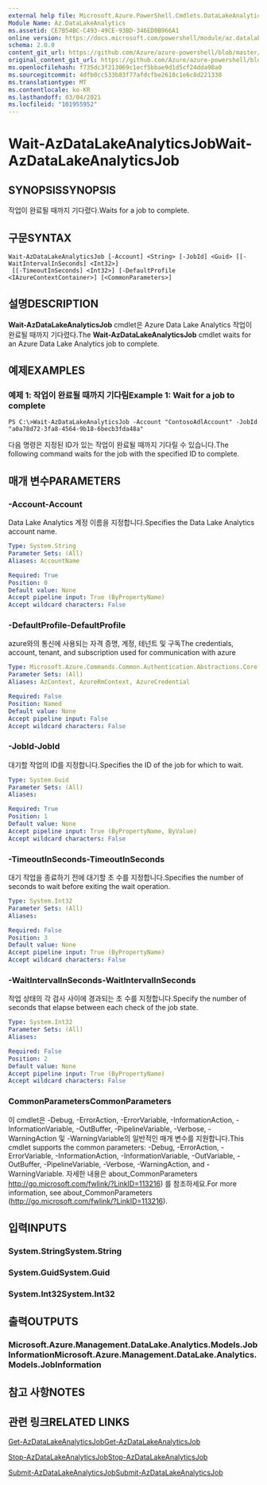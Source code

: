 ```yaml
---
external help file: Microsoft.Azure.PowerShell.Cmdlets.DataLakeAnalytics.dll-Help.xml
Module Name: Az.DataLakeAnalytics
ms.assetid: CE7B54BC-C493-49CE-93BD-346ED0B966A1
online version: https://docs.microsoft.com/powershell/module/az.datalakeanalytics/wait-azdatalakeanalyticsjob
schema: 2.0.0
content_git_url: https://github.com/Azure/azure-powershell/blob/master/src/DataLakeAnalytics/DataLakeAnalytics/help/Wait-AzDataLakeAnalyticsJob.md
original_content_git_url: https://github.com/Azure/azure-powershell/blob/master/src/DataLakeAnalytics/DataLakeAnalytics/help/Wait-AzDataLakeAnalyticsJob.md
ms.openlocfilehash: f735dc3f213069c1ecf5bbae9d1d5cf24dda98a0
ms.sourcegitcommit: 4dfb0cc533b83f77afdcfbe2618c1e6c8d221330
ms.translationtype: MT
ms.contentlocale: ko-KR
ms.lasthandoff: 03/04/2021
ms.locfileid: "101955952"
---
```

# <span data-ttu-id="3cef9-101">Wait-AzDataLakeAnalyticsJob</span><span class="sxs-lookup"><span data-stu-id="3cef9-101">Wait-AzDataLakeAnalyticsJob</span></span>

## <span data-ttu-id="3cef9-102">SYNOPSIS</span><span class="sxs-lookup"><span data-stu-id="3cef9-102">SYNOPSIS</span></span>
<span data-ttu-id="3cef9-103">작업이 완료될 때까지 기다렸다.</span><span class="sxs-lookup"><span data-stu-id="3cef9-103">Waits for a job to complete.</span></span>

## <span data-ttu-id="3cef9-104">구문</span><span class="sxs-lookup"><span data-stu-id="3cef9-104">SYNTAX</span></span>

```
Wait-AzDataLakeAnalyticsJob [-Account] <String> [-JobId] <Guid> [[-WaitIntervalInSeconds] <Int32>]
 [[-TimeoutInSeconds] <Int32>] [-DefaultProfile <IAzureContextContainer>] [<CommonParameters>]
```

## <span data-ttu-id="3cef9-105">설명</span><span class="sxs-lookup"><span data-stu-id="3cef9-105">DESCRIPTION</span></span>
<span data-ttu-id="3cef9-106">**Wait-AzDataLakeAnalyticsJob** cmdlet은 Azure Data Lake Analytics 작업이 완료될 때까지 기다렸다.</span><span class="sxs-lookup"><span data-stu-id="3cef9-106">The **Wait-AzDataLakeAnalyticsJob** cmdlet waits for an Azure Data Lake Analytics job to complete.</span></span>

## <span data-ttu-id="3cef9-107">예제</span><span class="sxs-lookup"><span data-stu-id="3cef9-107">EXAMPLES</span></span>

### <span data-ttu-id="3cef9-108">예제 1: 작업이 완료될 때까지 기다림</span><span class="sxs-lookup"><span data-stu-id="3cef9-108">Example 1: Wait for a job to complete</span></span>
```
PS C:\>Wait-AzDataLakeAnalyticsJob -Account "ContosoAdlAccount" -JobId "a0a78d72-3fa8-4564-9b18-6becb3fda48a"
```

<span data-ttu-id="3cef9-109">다음 명령은 지정된 ID가 있는 작업이 완료될 때까지 기다릴 수 있습니다.</span><span class="sxs-lookup"><span data-stu-id="3cef9-109">The following command waits for the job with the specified ID to complete.</span></span>

## <span data-ttu-id="3cef9-110">매개 변수</span><span class="sxs-lookup"><span data-stu-id="3cef9-110">PARAMETERS</span></span>

### <span data-ttu-id="3cef9-111">-Account</span><span class="sxs-lookup"><span data-stu-id="3cef9-111">-Account</span></span>
<span data-ttu-id="3cef9-112">Data Lake Analytics 계정 이름을 지정합니다.</span><span class="sxs-lookup"><span data-stu-id="3cef9-112">Specifies the Data Lake Analytics account name.</span></span>

```yaml
Type: System.String
Parameter Sets: (All)
Aliases: AccountName

Required: True
Position: 0
Default value: None
Accept pipeline input: True (ByPropertyName)
Accept wildcard characters: False
```

### <span data-ttu-id="3cef9-113">-DefaultProfile</span><span class="sxs-lookup"><span data-stu-id="3cef9-113">-DefaultProfile</span></span>
<span data-ttu-id="3cef9-114">azure와의 통신에 사용되는 자격 증명, 계정, 테넌트 및 구독</span><span class="sxs-lookup"><span data-stu-id="3cef9-114">The credentials, account, tenant, and subscription used for communication with azure</span></span>

```yaml
Type: Microsoft.Azure.Commands.Common.Authentication.Abstractions.Core.IAzureContextContainer
Parameter Sets: (All)
Aliases: AzContext, AzureRmContext, AzureCredential

Required: False
Position: Named
Default value: None
Accept pipeline input: False
Accept wildcard characters: False
```

### <span data-ttu-id="3cef9-115">-JobId</span><span class="sxs-lookup"><span data-stu-id="3cef9-115">-JobId</span></span>
<span data-ttu-id="3cef9-116">대기할 작업의 ID를 지정합니다.</span><span class="sxs-lookup"><span data-stu-id="3cef9-116">Specifies the ID of the job for which to wait.</span></span>

```yaml
Type: System.Guid
Parameter Sets: (All)
Aliases:

Required: True
Position: 1
Default value: None
Accept pipeline input: True (ByPropertyName, ByValue)
Accept wildcard characters: False
```

### <span data-ttu-id="3cef9-117">-TimeoutInSeconds</span><span class="sxs-lookup"><span data-stu-id="3cef9-117">-TimeoutInSeconds</span></span>
<span data-ttu-id="3cef9-118">대기 작업을 종료하기 전에 대기할 초 수를 지정합니다.</span><span class="sxs-lookup"><span data-stu-id="3cef9-118">Specifies the number of seconds to wait before exiting the wait operation.</span></span>

```yaml
Type: System.Int32
Parameter Sets: (All)
Aliases:

Required: False
Position: 3
Default value: None
Accept pipeline input: True (ByPropertyName)
Accept wildcard characters: False
```

### <span data-ttu-id="3cef9-119">-WaitIntervalInSeconds</span><span class="sxs-lookup"><span data-stu-id="3cef9-119">-WaitIntervalInSeconds</span></span>
<span data-ttu-id="3cef9-120">작업 상태의 각 검사 사이에 경과되는 초 수를 지정합니다.</span><span class="sxs-lookup"><span data-stu-id="3cef9-120">Specify the number of seconds that elapse between each check of the job state.</span></span>

```yaml
Type: System.Int32
Parameter Sets: (All)
Aliases:

Required: False
Position: 2
Default value: None
Accept pipeline input: True (ByPropertyName)
Accept wildcard characters: False
```

### <span data-ttu-id="3cef9-121">CommonParameters</span><span class="sxs-lookup"><span data-stu-id="3cef9-121">CommonParameters</span></span>
<span data-ttu-id="3cef9-122">이 cmdlet은 -Debug, -ErrorAction, -ErrorVariable, -InformationAction, -InformationVariable, -OutBuffer, -PipelineVariable, -Verbose, -WarningAction 및 -WarningVariable의 일반적인 매개 변수를 지원합니다.</span><span class="sxs-lookup"><span data-stu-id="3cef9-122">This cmdlet supports the common parameters: -Debug, -ErrorAction, -ErrorVariable, -InformationAction, -InformationVariable, -OutVariable, -OutBuffer, -PipelineVariable, -Verbose, -WarningAction, and -WarningVariable.</span></span> <span data-ttu-id="3cef9-123">자세한 내용은 about_CommonParameters http://go.microsoft.com/fwlink/?LinkID=113216) 를 참조하세요.</span><span class="sxs-lookup"><span data-stu-id="3cef9-123">For more information, see about_CommonParameters (http://go.microsoft.com/fwlink/?LinkID=113216).</span></span>

## <span data-ttu-id="3cef9-124">입력</span><span class="sxs-lookup"><span data-stu-id="3cef9-124">INPUTS</span></span>

### <span data-ttu-id="3cef9-125">System.String</span><span class="sxs-lookup"><span data-stu-id="3cef9-125">System.String</span></span>

### <span data-ttu-id="3cef9-126">System.Guid</span><span class="sxs-lookup"><span data-stu-id="3cef9-126">System.Guid</span></span>

### <span data-ttu-id="3cef9-127">System.Int32</span><span class="sxs-lookup"><span data-stu-id="3cef9-127">System.Int32</span></span>

## <span data-ttu-id="3cef9-128">출력</span><span class="sxs-lookup"><span data-stu-id="3cef9-128">OUTPUTS</span></span>

### <span data-ttu-id="3cef9-129">Microsoft.Azure.Management.DataLake.Analytics.Models.JobInformation</span><span class="sxs-lookup"><span data-stu-id="3cef9-129">Microsoft.Azure.Management.DataLake.Analytics.Models.JobInformation</span></span>

## <span data-ttu-id="3cef9-130">참고 사항</span><span class="sxs-lookup"><span data-stu-id="3cef9-130">NOTES</span></span>

## <span data-ttu-id="3cef9-131">관련 링크</span><span class="sxs-lookup"><span data-stu-id="3cef9-131">RELATED LINKS</span></span>

[<span data-ttu-id="3cef9-132">Get-AzDataLakeAnalyticsJob</span><span class="sxs-lookup"><span data-stu-id="3cef9-132">Get-AzDataLakeAnalyticsJob</span></span>](./Get-AzDataLakeAnalyticsJob.md)

[<span data-ttu-id="3cef9-133">Stop-AzDataLakeAnalyticsJob</span><span class="sxs-lookup"><span data-stu-id="3cef9-133">Stop-AzDataLakeAnalyticsJob</span></span>](./Stop-AzDataLakeAnalyticsJob.md)

[<span data-ttu-id="3cef9-134">Submit-AzDataLakeAnalyticsJob</span><span class="sxs-lookup"><span data-stu-id="3cef9-134">Submit-AzDataLakeAnalyticsJob</span></span>](./Submit-AzDataLakeAnalyticsJob.md)



